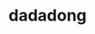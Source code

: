 # dadadong
<html>
<head></head>
<body>
<div content="8FC628C9F43D42E2B77C2801518AF2A5FC2FDB3C8CA848EE9335466E5B718722053B31CFC62A40AF9F5095B2E1935835DC34EED136AF13AB5AEF7432195C02430FDCC696DCD37DB3E3EE407898C88F7035491366E83965CD6C4F79A04E8823BB7A31B7F44807600939CB7E36140AB2A7962DF2E79DE54775510A9F06A6DB0A3A056B12757D0D01"></div>
</body>
</html>
